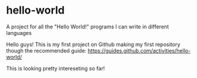 # hello-world
A project for all the "Hello World!" programs I can write in different languages

Hello guys! This is my first project on Github making my first repository though the recommended guide:
  https://guides.github.com/activities/hello-world/

This is looking pretty intereseting so far!
